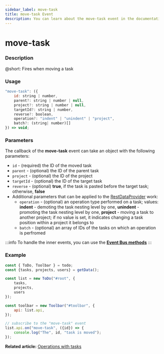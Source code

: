 ```yaml
---
sidebar_label: move-task
title: move-task Event
description: You can learn about the move-task event in the documentation of the DHTMLX JavaScript To Do List library. Browse developer guides and API reference, try out code examples and live demos, and download a free 30-day evaluation version of DHTMLX To Do List.
---
```


# move-task

### Description

@short: Fires when moving a task

### Usage

~~~js
"move-task": ({
    id: string | number,
    parent?: string | number | null,
    project?: string | number | null,
    targetId?: string | number,
    reverse?: boolean,
    operation?: "indent" | "unindent" | "project",
    batch?: (string| number)[]
}) => void;
~~~

### Parameters

The callback of the **move-task** event can take an object with the following parameters:

- `id` - (required) the ID of the moved task
- `parent` - (optional) the ID of the parent task
- `project` - (optional) the ID of the project
- `targetId` - (optional) the ID of the target task
- `reverse` - (optional) **true**, if the task is pasted before the target task; otherwise, **false**
- Additional parameters that can be applied to the [RestDataProvider](guides/working_with_server.md) work:
    - `operation` - (optional) an operation type performed on a task; values: **indent** - demoting the task nesting level by one, **unindent** - promoting the task nesting level by one, **project** - moving a task to another project; if no value is set, it indicates changing a task position within a project it belongs to
    - `batch` - (optional) an array of IDs of the tasks on which an operation is perfromed 

:::info
To handle the inner events, you can use the [**Event Bus methods**](category/event-bus-methods.md)
:::

### Example

~~~js {15-17}
const { ToDo, Toolbar } = todo;
const {tasks, projects, users} = getData();

const list = new ToDo("#root", {
	tasks,
    projects,
    users
});

const toolbar = new Toolbar("#toolbar", {
	api: list.api,
});

// subscribe to the "move-task" event
list.api.on("move-task", ({id}) => {
    console.log("The", id, "task is moved"); 
});
~~~ 

**Related article:** [Operations with tasks](guides/task_operations.md#moving-a-task)
